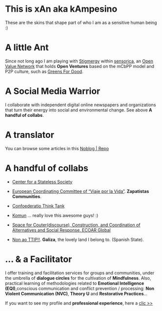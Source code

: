 # This is xAn aka kAmpesino

These are the skins that shape part of who I am as a sensitive human being :)


# A little Ant

Since not long ago I am playing with [Stigmergy](http://ovn.world/index.php?title=Stigmergy) within [sensorica](https://www.sensorica.co/home), an [Open Value Network](http://ovn.world/index.php?title=What_is_an_open_value_network%3F) that holds **Open Ventures** based on the mCbPP model and P2P culture, such as [Greens For Good](https://www.sensorica.co/ventures/food-and-agriculture/greens-for-good). 


# A Social Media Warrior

I collaborate with independent digital online newspapers and organizations that turn their energy into social and environmental change. See above **A handful of collabs**.


# A translator

You can browse some articles in this [Noblog | Repo](https://xancoop.noblogs.org/)


# A handful of collabs

* [Center for a Stateless Society](https://c4ss.org/content/category/spanish)

* [European Coordinating Committee of “Viaje por la Vida”](https://viajezapatista.eu/es/). **Zapatistas Communities**. 

* [Confoederatio Think Tank](https://confoederatio.noblogs.org/)

* [Komun](https://komun.org/?l=en) ... really love this awesome guys! :)

* [Space for Couter(discourse), Construction, and Coordination of Alternatives and Social Response. ECOAR Global](https://ecoarglobal.org/en/)

* [Non ao TTIP!!](https://nonaottip.org/). **Galiza**, the lovely land I belong to. (Spanish State).


# ... & a Facilitator

I offer training and facilitation services for groups and communities, under the umbrella of **dialogue circles** for the cultivation of **Mindfulness**. Also, practical learning of methodologies related to **Emotional Intelligence (EQI)**,conscious communication and conflict prevention / processing: **Non Violent Communication (NVC)**, **Theory U** and **Restorative Practices**...

 If you want to see my profile and **professional experience**, here a [clic >>](https://es.linkedin.com/in/xanbaldaio)
 


